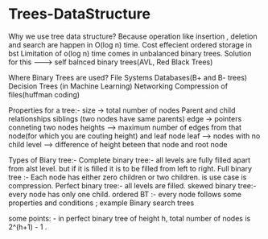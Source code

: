 # Trees-DataStructure
Why we use tree data structure?
  Because operation like insertion , deletion and search are happen in O(log n) time.
  Cost effecient ordered storage in bst
Limitation of o(log n) time comes in unbalanced binary trees.
Solution for this ---> self balnced binary trees(AVL, Red Black Trees)

Where Binary Trees are used?
  File Systems
  Databases(B+ and B- trees)
  Decision Trees (in Machine Learning)
  Networking
  Compression of files(huffman coding)

Properties for a tree:- 
  size -> total number of nodes
  Parent and child relationships
  siblings (two nodes have same parents)
  edge -> pointers conneting two nodes
  heights --> maximum number of edges from that node(for which you are couting height) and leaf node
  leaf --> nodes with no child
  level --> difference of height beteen that node and root node

Types of Biary tree:- 
  Complete binary tree:- all levels are fully filled apart from alst level. but if it is filled it is to be filled from left to right.
  Full binary tree :- Each node has either zero children or two children. is use case is compression.
  Perfect binary tree:- all levels are filled.
  skewed binary tree:- every node has only one child.
  ordered BT :- every node follows some properties and conditions ; example Binary search trees

some points: - 
  in perfect binary tree of height h, total number of nodes is 2^(h+1) - 1 .
  
  
